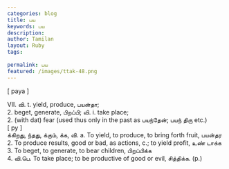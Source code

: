 ```yaml
---
categories: blog
title: பய
keywords: பய
description: 
author: Tamilan
layout: Ruby
tags: 
 
permalink: பய
featured: /images/ttak-48.png
---
```

  
[ paya ]  
  
VII. வி. t. yield, produce, பயன்தா;  
2. beget, generate, பிறப்பி; வி. i. take place;  
2. (with dat) fear (used thus only in the past as பயந்தேன்; பயந் திரு etc.)  
[ py ]  
க்கிறது, ந்தது, க்கும், க்க, வி. a. To yield, to produce, to bring forth fruit, பயன்தர  
2. To produce results, good or bad, as actions, c.; to yield profit, உண் டாக்க  
3. To beget, to generate, to bear children, பிறப்பிக்க  
4. வி.பெ. To take place; to be productive of good or evil, சித்திக்க. (p.)